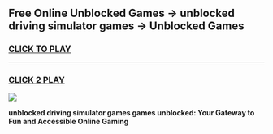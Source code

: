 
## Free Online Unblocked Games → unblocked driving simulator games → Unblocked Games
<h3>
<a href="https://premium.freeplayer.one?title=unblocked_driving_simulator_games&ref=21F">CLICK TO PLAY</a></h3>
<hr>

<h3>
<a href="https://premium.freeplayer.one?title=unblocked_driving_simulator_games&ref=21F">CLICK 2 PLAY</a>
  
</h3>

<a href="https://premium.freeplayer.one?title=unblocked_driving_simulator_games&ref=21F/"><img src="https://clearcache.store/games.png"></a>


**unblocked driving simulator games games unblocked: Your Gateway to Fun and Accessible Online Gaming**
